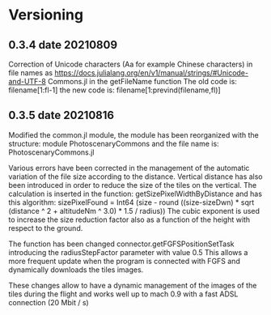 # Versioning

## 0.3.4 date 20210809

Correction of Unicode characters (Aa for example Chinese characters) in file names as https://docs.julialang.org/en/v1/manual/strings/#Unicode-and-UTF-8
Commons.jl in the getFileName function
The old code is: filename[1:fl-1]
the new code is: filename[1:prevind(filename,fl)]

## 0.3.5 date 20210816

Modified the common.jl module, the module has been reorganized with the structure:
module PhotoscenaryCommons and the file name is: PhotoscenaryCommons.jl

Various errors have been corrected in the management of the automatic variation of the file size according to the distance. Vertical distance has also been introduced in order to reduce the size of the tiles on the vertical. The calculation is inserted in the function: getSizePixelWidthByDistance and has this algorithm:
sizePixelFound = Int64 (size - round ((size-sizeDwn) * sqrt (distance ^ 2 + altitudeNm ^ 3.0) * 1.5 / radius))
The cubic exponent is used to increase the size reduction factor also as a function of the height with respect to the ground.

The function has been changed connector.getFGFSPositionSetTask introducing the radiusStepFactor parameter with value 0.5 This allows a more frequent update when the program is connected with FGFS and dynamically downloads the tiles images.

These changes allow to have a dynamic management of the images of the tiles during the flight and works well up to mach 0.9 with a fast ADSL connection (20 Mbit / s)


